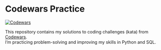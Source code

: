 # Codewars Practice  

[![Codewars](https://www.codewars.com/users/Uriel_07/badges/large)](https://www.codewars.com/users/Uriel_07)  

This repository contains my solutions to coding challenges (kata) from [Codewars](https://www.codewars.com/).  
I’m practicing problem-solving and improving my skills in Python and SQL.  
